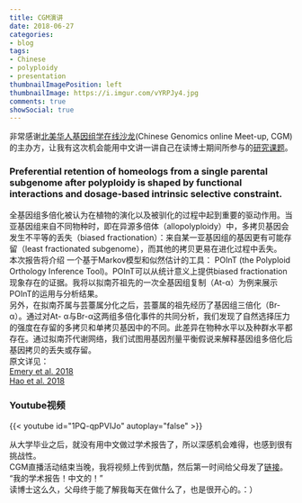 ```yaml
---
title: CGM演讲
date: 2018-06-27
categories:
- blog
tags:
- Chinese
- polyploidy
- presentation
thumbnailImagePosition: left
thumbnailImage: https://i.imgur.com/vYRPJy4.jpg
comments: true
showSocial: true
---
```

非常感谢[北美华人基因组学在线沙龙](http://cgmonline.co/)(Chinese Genomics online Meet-up, CGM)的主办方，让我有这次机会能用中文讲一讲自己在读博士期间所参与的[研究课题](http://cgmonline.co/2018/06/cgm-%E7%AC%AC32%E6%9C%9Fpreferential-retention-of-homeologs-from-a-single-parental-subgenome-after-polyploidy-is-shaped-by-functional-interactions-and-dosage-based-intrinsic-selective-constraint/)。<br>
<!--more-->

### Preferential retention of homeologs from a single parental subgenome after polyploidy is shaped by functional interactions and dosage-based intrinsic selective constraint. 

全基因组多倍化被认为在植物的演化以及被驯化的过程中起到重要的驱动作用。当亚基因组来自不同物种时，即在异源多倍体（allopolyploidy）中，多拷贝基因会发生不平等的丢失（biased fractionation）：来自某一亚基因组的基因更有可能存留（least fractionated subgenome），而其他的拷贝更易在进化过程中丢失。<br>
本次报告将介绍 一个基于Markov模型和似然估计的工具： POInT (the Polyploid Orthology Inference Tool)。POInT可以从统计意义上提供biased fractionation 现象存在的证据。我将以拟南芥祖先的一次全基因组复制（At-α）为例来展示POInT的运用与分析结果。<br>
另外，在拟南芥属与芸薹属分化之后，芸薹属的祖先经历了基因组三倍化（Br-α）。通过对At- α与Br-α这两组多倍化事件的共同分析，我们发现了自然选择压力的强度在存留的多拷贝和单拷贝基因中的不同。此差异在物种水平以及种群水平都存在。通过拟南芥代谢网络，我们试图用基因剂量平衡假说来解释基因组多倍化后基因拷贝的丢失或存留。<br>
原文详见：<br>
[Emery et al. 2018](http://journals.plos.org/plosgenetics/article?id=10.1371/journal.pgen.1007267)<br>
[Hao et al. 2018](https://academic.oup.com/gbe/article/10/3/999/4943970)<br>

### Youtube视频

{{< youtube id="1PQ-qpPVIJo" autoplay="false" >}}

从大学毕业之后，就没有用中文做过学术报告了，所以深感机会难得，也感到很有挑战性。<br>
CGM直播活动结束当晚，我将视频上传到优酷，然后第一时间给父母发了[链接](https://v.youku.com/v_show/id_XMzY5MTQxNjIwMA==.html?spm=a2hzp.8244740.0.0)。<br>“我的学术报告！中文的！”<br>
读博士这么久，父母终于能了解我每天在做什么了，也是很开心的。：）<br>


